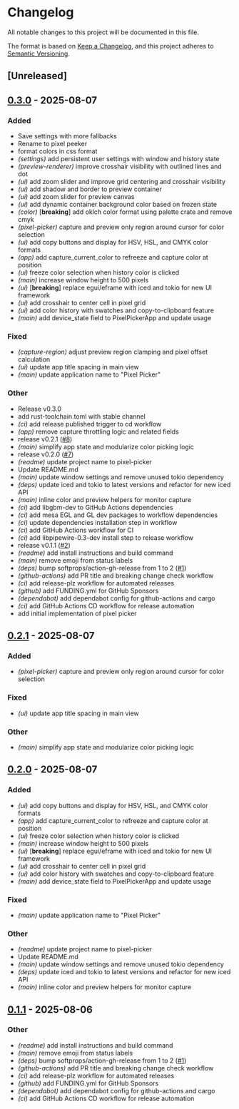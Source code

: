 # Changelog

All notable changes to this project will be documented in this file.

The format is based on [Keep a Changelog](https://keepachangelog.com/en/1.0.0/),
and this project adheres to [Semantic Versioning](https://semver.org/spec/v2.0.0.html).

## [Unreleased]

## [0.3.0](https://github.com/kdheepak/pixel-peeker/releases/tag/v0.3.0) - 2025-08-07

### Added
- Save settings with more fallbacks
- Rename to pixel peeker
- format colors in css format
- *(settings)* add persistent user settings with window and history state
- *(preview-renderer)* improve crosshair visibility with outlined lines and dot
- *(ui)* add zoom slider and improve grid centering and crosshair visibility
- *(ui)* add shadow and border to preview container
- *(ui)* add zoom slider for preview canvas
- *(ui)* add dynamic container background color based on frozen state
- *(color)* [**breaking**] add oklch color format using palette crate and remove cmyk
- *(pixel-picker)* capture and preview only region around cursor for color selection
- *(ui)* add copy buttons and display for HSV, HSL, and CMYK color formats
- *(app)* add capture_current_color to refreeze and capture color at position
- *(ui)* freeze color selection when history color is clicked
- *(main)* increase window height to 500 pixels
- *(ui)* [**breaking**] replace egui/eframe with iced and tokio for new UI framework
- *(ui)* add crosshair to center cell in pixel grid
- *(ui)* add color history with swatches and copy-to-clipboard feature
- *(main)* add device_state field to PixelPickerApp and update usage

### Fixed
- *(capture-region)* adjust preview region clamping and pixel offset calculation
- *(ui)* update app title spacing in main view
- *(main)* update application name to "Pixel Picker"

### Other
- Release v0.3.0
- add rust-toolchain.toml with stable channel
- *(ci)* add release published trigger to cd workflow
- *(app)* remove capture throttling logic and related fields
- release v0.2.1 ([#8](https://github.com/kdheepak/pixel-peeker/pull/8))
- *(main)* simplify app state and modularize color picking logic
- release v0.2.0 ([#7](https://github.com/kdheepak/pixel-peeker/pull/7))
- *(readme)* update project name to pixel-picker
- Update README.md
- *(main)* update window settings and remove unused tokio dependency
- *(deps)* update iced and tokio to latest versions and refactor for new iced API
- *(main)* inline color and preview helpers for monitor capture
- *(ci)* add libgbm-dev to GitHub Actions dependencies
- *(ci)* add mesa EGL and GL dev packages to workflow dependencies
- *(ci)* update dependencies installation step in workflow
- *(ci)* add GitHub Actions workflow for CI
- *(ci)* add libpipewire-0.3-dev install step to release workflow
- release v0.1.1 ([#2](https://github.com/kdheepak/pixel-peeker/pull/2))
- *(readme)* add install instructions and build command
- *(main)* remove emoji from status labels
- *(deps)* bump softprops/action-gh-release from 1 to 2 ([#1](https://github.com/kdheepak/pixel-peeker/pull/1))
- *(github-actions)* add PR title and breaking change check workflow
- *(ci)* add release-plz workflow for automated releases
- *(github)* add FUNDING.yml for GitHub Sponsors
- *(dependabot)* add dependabot config for github-actions and cargo
- *(ci)* add GitHub Actions CD workflow for release automation
- add initial implementation of pixel picker

## [0.2.1](https://github.com/kdheepak/pixel-peeker/compare/v0.2.0...v0.2.1) - 2025-08-07

### Added

- *(pixel-picker)* capture and preview only region around cursor for color selection

### Fixed

- *(ui)* update app title spacing in main view

### Other

- *(main)* simplify app state and modularize color picking logic

## [0.2.0](https://github.com/kdheepak/pixel-peeker/compare/v0.1.1...v0.2.0) - 2025-08-07

### Added

- *(ui)* add copy buttons and display for HSV, HSL, and CMYK color formats
- *(app)* add capture_current_color to refreeze and capture color at position
- *(ui)* freeze color selection when history color is clicked
- *(main)* increase window height to 500 pixels
- *(ui)* [**breaking**] replace egui/eframe with iced and tokio for new UI framework
- *(ui)* add crosshair to center cell in pixel grid
- *(ui)* add color history with swatches and copy-to-clipboard feature
- *(main)* add device_state field to PixelPickerApp and update usage

### Fixed

- *(main)* update application name to "Pixel Picker"

### Other

- *(readme)* update project name to pixel-picker
- Update README.md
- *(main)* update window settings and remove unused tokio dependency
- *(deps)* update iced and tokio to latest versions and refactor for new iced API
- *(main)* inline color and preview helpers for monitor capture

## [0.1.1](https://github.com/kdheepak/pixel-peeker/compare/v0.1.0...v0.1.1) - 2025-08-06

### Other

- *(readme)* add install instructions and build command
- *(main)* remove emoji from status labels
- *(deps)* bump softprops/action-gh-release from 1 to 2 ([#1](https://github.com/kdheepak/pixel-peeker/pull/1))
- *(github-actions)* add PR title and breaking change check workflow
- *(ci)* add release-plz workflow for automated releases
- *(github)* add FUNDING.yml for GitHub Sponsors
- *(dependabot)* add dependabot config for github-actions and cargo
- *(ci)* add GitHub Actions CD workflow for release automation
